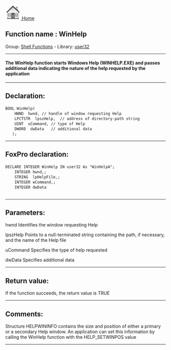[<img src="../../images/home.png"> Home ](https://github.com/VFPX/Win32API)  

## Function name : WinHelp
Group: [Shell Functions](../../functions_group.md#Shell_Functions)  -  Library: [user32](../../libraries.md#user32)  
***  


#### The WinHelp function starts Windows Help (WINHELP.EXE) and passes additional data indicating the nature of the help requested by the application
***  


## Declaration:
```foxpro  
BOOL WinHelp(
    HWND  hwnd,	// handle of window requesting Help
    LPCTSTR  lpszHelp,	// address of directory-path string
    UINT  uCommand,	// type of Help
    DWORD  dwData 	// additional data
   );  
```  
***  


## FoxPro declaration:
```foxpro  
DECLARE INTEGER WinHelp IN user32 As "WinHelpA";
	INTEGER hwnd,;
	STRING  lpHelpFile,;
	INTEGER wCommand,;
	INTEGER dwData
  
```  
***  


## Parameters:
hwnd
Identifies the window requesting Help

lpszHelp
Points to a null-terminated string containing the path, if necessary, and the name of the Help file

uCommand
Specifies the type of help requested

dwData
Specifies additional data
  
***  


## Return value:
If the function succeeds, the return value is TRUE  
***  


## Comments:
Structure HELPWININFO contains the size and position of either a primary or a secondary Help window. An application can set this information by calling the WinHelp function with the HELP_SETWINPOS value  
  
***  


